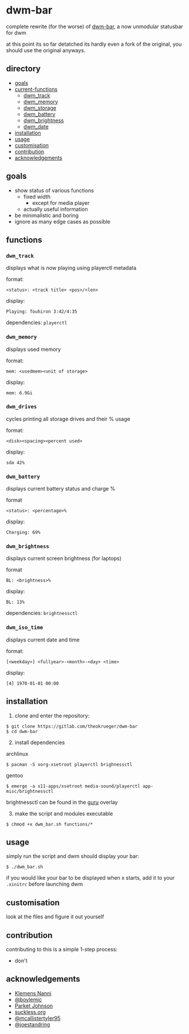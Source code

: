 # dwm-bar

complete rewrite (for the worse) of [dwm-bar](https://github.com/joestandring/dwm-bar), a now unmodular statusbar for dwm

at this point its so far detatched its hardly even a fork of the original, you should use the original anyways.

## directory

- [goals](#goals)
- [current-functions](#functions)
  - [dwm_track](#dwm_track)
  - [dwm_memory](#dwm_memory)
  - [dwm_storage](#dwm_storage)
  - [dwm_battery](#dwm_battery)
  - [dwm_brightness](#dwm_brightness)
  - [dwm_date](#dwm_date)
- [installation](#installation)
- [usage](#usage)
- [customisation](#customisation)
- [contribution](#contribution)
- [acknowledgements](#acknowledgements)

## goals

- show status of various functions 
  - fixed width
    - except for media player
  - actually useful information
- be minimalistic and boring
- ignore as many edge cases as possible

## functions

### `dwm_track`

displays what is now playing using playerctl metadata

format:
```
<status>: <track title> <pos>/<len>
```

display:
```
Playing: Touhiron 3:42/4:35
```

dependencies: `playerctl`

### `dwm_memory`

displays used memory

format:
```
mem: <usedmem><unit of storage>
```

display:
```
mem: 6.9Gi
```

### `dwm_drives`

cycles printing all storage drives and their % usage

format:
```
<disk><spacing><percent used>
```

display:
```
sda 42%
```

### `dwm_battery`

displays current battery status and charge %

format
```
<status>: <percentage>%
```

display:
```
Charging: 69%
```

### `dwm_brightness`

displays current screen brightness (for laptops)

format
```
BL: <brightness>%
```

display:
```
BL: 13%
```

dependencies: `brightnessctl`

### `dwm_iso_time`

displays current date and time

format:
```
[<weekday>] <fullyear>-<month>-<day> <time>
```

display:
```
[4] 1970-01-01 00:00
```

## installation

1. clone and enter the repository:

```
$ git clone https://gitlab.com/theokrueger/dwm-bar
$ cd dwm-bar
```

2. install dependencies

archlinux
```
$ pacman -S xorg-xsetroot playerctl brighnessctl
```

gentoo
```
$ emerge -a x11-apps/xsetroot media-sound/playerctl app-misc/brightnessctl
```

brightnessctl can be found in the [guru](https://wiki.gentoo.org/wiki/Project:GURU) overlay

3. make the script and modules executable

```
$ chmod +x dwm_bar.sh functions/*
```

## usage

simply run the script and dwm should display your bar:

```
$ ./dwm_bar.sh
```

if you would like your bar to be displayed when x starts, add it to your `.xinitrc` before launching dwm

## customisation

look at the files and figure it out yourself

## contribution

contributing to this is a simple 1-step process:
* don't

## acknowledgements

* [Klemens Nanni](https://notabug.org/kl3)
* [@boylemic](https://github.com/boylemic/configs/blob/master/dwm_status)
* [Parket Johnson](https://github.com/ronno/scripts/blob/master/xsetcmus)
* [suckless.org](https://dwm.suckless.org/status_monitor/)
* [@mcallistertyler95](https://github.com/mcallistertyler95/dwm-bar)
* [@joestandring](https://github.com/joestandring/dwm-bar)
